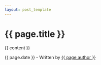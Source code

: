 ```yaml
---
layout: post_template
---
```

<h1>{{ page.title }}</h1>

{{ content }}

<p>{{ page.date }} - Written by <a href="https://github.com/{{ site.github_username }}">{{ page.author }}</a></p>